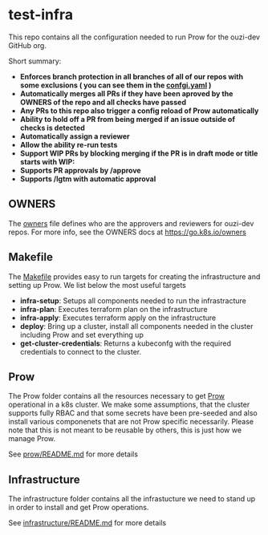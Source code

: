 # test-infra

This repo contains all the configuration needed to run Prow for the ouzi-dev GitHub org. 

Short summary:
- **Enforces branch protection in all branches of all of our repos with some exclusions ( you can see them in the [confgi.yaml](prow/config.yaml) )**
- **Automatically merges all PRs if they have been aproved by the OWNERS of the repo and all checks have passed**
- **Any PRs to this repo also trigger a config reload of Prow automatically**
- **Ability to hold off a PR from being merged if an issue outside of checks is detected**
- **Automatically assign a reviewer**
- **Allow the ability re-run tests** 
- **Support WIP PRs by blocking merging if the PR is in draft mode or title starts with WIP:**
- **Supports PR approvals by /approve** 
- **Supports /lgtm with automatic approval** 

## OWNERS

The [owners](OWNERS) file defines who are the approvers and reviewers for ouzi-dev repos. For more info, see the OWNERS docs at https://go.k8s.io/owners

## Makefile

The [Makefile](Makefile) provides easy to run targets for creating the infrastructure and setting up Prow. 
We list below the most useful targets

- **infra-setup**: Setups all components needed to run the infrastracture 
- **infra-plan**: Executes terraform plan on the infrastructure
- **infra-apply**: Executes terraform apply on the infrastructure
- **deploy**: Bring up a cluster, install all components needed in the cluster including Prow and set everything up
- **get-cluster-credentials**: Returns a kubeconfg with the required credentials to connect to the cluster. 

## Prow

The Prow folder contains all the resources necessary to get [Prow](https://github.com/kubernetes/test-infra/tree/master/prow) operational in a k8s cluster. We make some assumptions, that the cluster supports fully RBAC and that some secrets have been pre-seeded and also install various componenets that are not Prow specific necessarily. Please note that this is not meant to be reusable by others, this is just how we manage Prow.

See [prow/README.md](prow/README.md) for more details

## Infrastructure

The infrastructure folder contains all the infrastucture we need to stand up in order to install and get Prow operations. 

See [infrastructure/README.md](infrastructure/README.md) for more details
